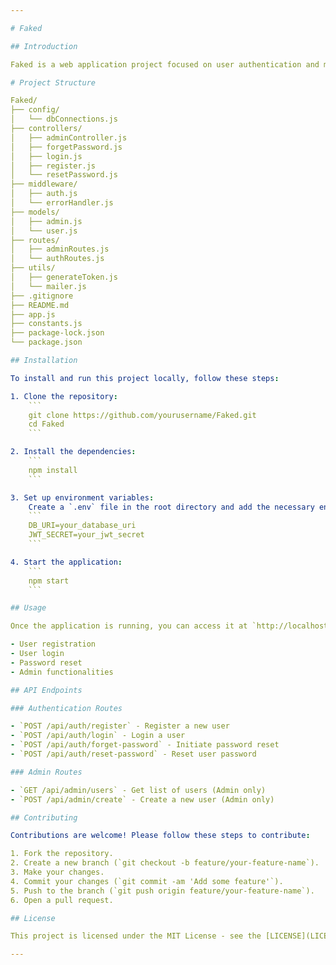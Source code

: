 ```yaml
---

# Faked

## Introduction

Faked is a web application project focused on user authentication and management. It includes features such as user registration, login, password reset, and admin functionalities. This project is built using Node.js and Express, following the MVC architecture.

# Project Structure

Faked/
├── config/
│   └── dbConnections.js
├── controllers/
│   ├── adminController.js
│   ├── forgetPassword.js
│   ├── login.js
│   ├── register.js
│   └── resetPassword.js
├── middleware/
│   ├── auth.js
│   └── errorHandler.js
├── models/
│   ├── admin.js
│   └── user.js
├── routes/
│   ├── adminRoutes.js
│   └── authRoutes.js
├── utils/
│   ├── generateToken.js
│   └── mailer.js
├── .gitignore
├── README.md
├── app.js
├── constants.js
├── package-lock.json
└── package.json

## Installation

To install and run this project locally, follow these steps:

1. Clone the repository:
    ```
    git clone https://github.com/yourusername/Faked.git
    cd Faked
    ```

2. Install the dependencies:
    ```
    npm install
    ```

3. Set up environment variables:
    Create a `.env` file in the root directory and add the necessary environment variables. Example:
    ```
    DB_URI=your_database_uri
    JWT_SECRET=your_jwt_secret
    ```

4. Start the application:
    ```
    npm start
    ```

## Usage

Once the application is running, you can access it at `http://localhost:3000` (or your configured port). The application provides the following functionalities:

- User registration
- User login
- Password reset
- Admin functionalities

## API Endpoints

### Authentication Routes

- `POST /api/auth/register` - Register a new user
- `POST /api/auth/login` - Login a user
- `POST /api/auth/forget-password` - Initiate password reset
- `POST /api/auth/reset-password` - Reset user password

### Admin Routes

- `GET /api/admin/users` - Get list of users (Admin only)
- `POST /api/admin/create` - Create a new user (Admin only)

## Contributing

Contributions are welcome! Please follow these steps to contribute:

1. Fork the repository.
2. Create a new branch (`git checkout -b feature/your-feature-name`).
3. Make your changes.
4. Commit your changes (`git commit -am 'Add some feature'`).
5. Push to the branch (`git push origin feature/your-feature-name`).
6. Open a pull request.

## License

This project is licensed under the MIT License - see the [LICENSE](LICENSE) file for details.

---
```

